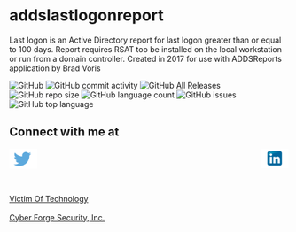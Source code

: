 # addslastlogonreport
Last logon is an Active Directory report for last logon greater than or equal to 100 days.
Report requires RSAT too be installed on the local workstation or run from a domain controller.
Created in 2017 for use with ADDSReports application by Brad Voris

<img alt="GitHub" src="https://img.shields.io/github/license/bvoris/addslastlogonreport">
<img alt="GitHub commit activity" src="https://img.shields.io/github/commit-activity/m/bvoris/addslastlogonreport">
<img alt="GitHub All Releases" src="https://img.shields.io/github/downloads/bvoris/addslastlogonreport/total">
<img alt="GitHub repo size" src="https://img.shields.io/github/repo-size/bvoris/addslastlogonreport">
<img alt="GitHub language count" src="https://img.shields.io/github/languages/count/bvoris/addslastlogonreport">
<img alt="GitHub issues" src="https://img.shields.io/github/issues/bvoris/addslastlogonreport">
<img alt="GitHub top language" src="https://img.shields.io/github/languages/top/bvoris/addslastlogonreport">



## Connect with me at

<a href="https://twitter.com/HMInfoSecViking?ref_src=twsrc%5Etfw"><IMG SRC="https://github.com/bvoris/bvoris/blob/master/twitter.jpg" WIDTH=10% HEIGHT=10% ALIGN=LEFT></a>

<a href="https://www.linkedin.com/in/brad-voris" target="_blank"><IMG SRC="https://github.com/bvoris/bvoris/blob/master/linkedin.png" WIDTH=10% HEIGHT=4% ALIGN=RIGHT></a>

<BR /><BR />
<BR /><BR />

<A HREF="https://www.victimoftechnology.com">Victim Of Technology<A />
<BR /><BR />
<A HREF="https://www.cyberforgesecurity.com">Cyber Forge Security, Inc.<A />
<BR /><BR />
